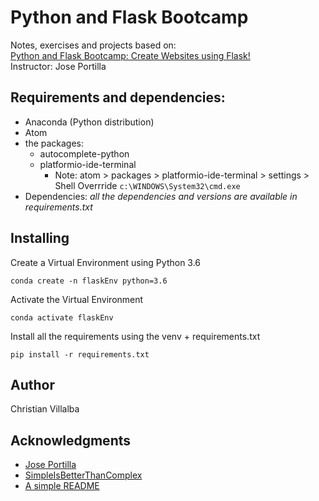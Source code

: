 # Python and Flask Bootcamp

Notes, exercises and projects based on:    
[Python and Flask Bootcamp: Create Websites using Flask!](https://www.udemy.com/course/python-and-flask-bootcamp-create-websites-using-flask/?referralCode=B9DE069F79B8D2080202&couponCode=MT180825B)          
Instructor: Jose Portilla

## Requirements and dependencies:
* Anaconda (Python distribution)
* Atom
* the packages:
  * autocomplete-python
  * platformio-ide-terminal
      * Note: atom > packages >  platformio-ide-terminal > settings > Shell Overrride `c:\WINDOWS\System32\cmd.exe`
* Dependencies: *all the dependencies and versions are available in requirements.txt*


## Installing

Create a Virtual Environment using Python 3.6 
```
conda create -n flaskEnv python=3.6 
```
Activate the Virtual Environment 
```
conda activate flaskEnv
```
Install all the requirements using the venv + requirements.txt
```
pip install -r requirements.txt
```

## Author

Christian Villalba

## Acknowledgments
* [Jose Portilla](https://www.udemy.com/course/python-and-flask-bootcamp-create-websites-using-flask/?referralCode=B9DE069F79B8D2080202&couponCode=MT180825B)
* [SimpleIsBetterThanComplex](https://simpleisbetterthancomplex.com/)
* [A simple README](https://gist.github.com/DomPizzie/7a5ff55ffa9081f2de27c315f5018afc)





